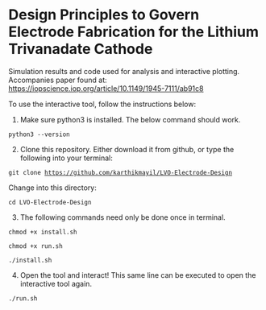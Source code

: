 # Design Principles to Govern Electrode Fabrication for the Lithium Trivanadate Cathode
Simulation results and code used for analysis and interactive plotting. Accompanies paper found at: https://iopscience.iop.org/article/10.1149/1945-7111/ab91c8

To use the interactive tool, follow the instructions below:

1) Make sure python3 is installed. The below command should work.

<code>python3 --version</code>

2) Clone this repository. Either download it from github, or type the following into your terminal:
 
<code>git clone https://github.com/karthikmayil/LVO-Electrode-Design</code>

Change into this directory:

<code>cd LVO-Electrode-Design</code>

3) The following commands need only be done once in terminal.

<code>chmod +x install.sh</code>

<code>chmod +x run.sh</code>

<code>./install.sh</code>

4) Open the tool and interact! This same line can be executed to open the interactive tool again.

<code>./run.sh</code>
